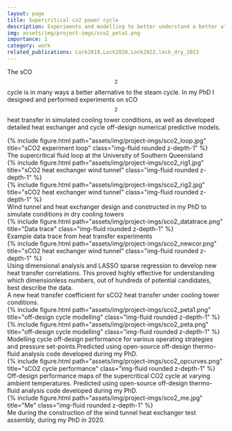 ```yaml
---
layout: page
title: Supercritical co2 power cycle
description: Experiments and modelling to better understand a better alternative to the steam cycle.
img: assets/img/project-imgs/sco2_peta1.png
importance: 1
category: work
related_publications: Lock2019,Lock2020,Lock2022,lock_dry_2023
---
```


The sCO$$_2$$ cycle is in many ways a better alternative to the steam cycle. In
my PhD I designed and performed experiments on sCO$$_2$$ heat transfer in
simulated cooling tower conditions, as well as developed detailed heat exchanger
and cycle off-design numerical predictive models.


<div class="row">
    <div class="col-sm mt-3 mt-md-0">
        {% include figure.html path="assets/img/project-imgs/sco2_loop.jpg" title="sCO2 experiment loop" class="img-fluid rounded z-depth-1" %}
    </div>
</div>
<div class="caption">
The supercritical fluid loop at the University of Southern Queensland
</div>

<div class="row">
    <div class="col-sm mt-3 mt-md-0">
        {% include figure.html path="assets/img/project-imgs/sco2_rig1.jpg" title="sCO2 heat exchanger wind tunnel" class="img-fluid rounded z-depth-1" %}
    </div>
    <div class="col-sm mt-3 mt-md-0">
        {% include figure.html path="assets/img/project-imgs/sco2_rig2.jpg" title="sCO2 heat exchanger wind tunnel" class="img-fluid rounded z-depth-1" %}
    </div>
</div>
<div class="caption">
    Wind tunnel and heat exchanger design and constructed in my PhD to simulate conditions in dry cooling towers
</div>

<div class="row">
    <div class="col-sm-1 justify-content-between center">
    </div>
    <div class="col-sm-10 justify-content-between center">
        {% include figure.html path="assets/img/project-imgs/sco2_datatrace.png" title="Data trace" class="img-fluid rounded z-depth-1" %}
    </div>
    <div class="col-sm-1 justify-content-between center">
    </div>
</div>

<div class="caption">
    Example data trace from heat transfer experiments
</div>



<div class="row">
    <div class="col-sm-9 mt-3 mt-md-0">
        {% include figure.html path="assets/img/project-imgs/sco2_newcor.png" title="sCO2 heat exchanger wind tunnel" class="img-fluid rounded z-depth-1" %}
    </div>
    <div class="col-sm-3 mt-3 mt-md-0">
        Using dimensional
        analysis and LASSO sparse regression to develop new heat transfer
        correlations. This proved highly effective for
        understanding which dimensionless numbers, out of hundreds of potential
        candidates, best describe the data.
    </div>
</div>
<div class="caption">
    A new heat transfer coefficient for sCO2 heat transfer under cooling tower
    conditions. 
</div>


<div class="row">
    <div class="col-sm mt-3 mt-md-0">
        {% include figure.html path="assets/img/project-imgs/sco2_peta1.png" title="off-design cycle modelling" class="img-fluid rounded z-depth-1" %}
    </div>
    <div class="col-sm mt-3 mt-md-0">
        {% include figure.html path="assets/img/project-imgs/sco2_peta.png" title="off-design cycle modelling" class="img-fluid rounded z-depth-1" %}
    </div>
</div>
<div class="caption">
    Modelling cycle off-design performance for various operating strategies and pressure set-points.Predicted using open-source off-design thermo-fluid analysis code developed during my PhD.
</div>

<div class="row">
    <div class="col-sm-12">
        {% include figure.html path="assets/img/project-imgs/sco2_opcurves.png" title="sCO2 cycle performance" class="img-fluid rounded z-depth-1" %}
    </div>
</div>
<div class="caption">
Off-design performance maps of the supercritical CO2 cycle at varying ambient temperatures. Predicted using open-source off-design thermo-fluid analysis code developed during my PhD. 
</div>

<div class="row">
    <div class="col-sm-2 justify-content-between center">
    </div>
    <div class="col-sm-8 justify-content-between center">
        {% include figure.html path="assets/img/project-imgs/sco2_me.jpg" title="Me" class="img-fluid rounded z-depth-1" %}
    </div>
    <div class="col-sm-2 justify-content-between center">
    </div>
</div>

<div class="caption">
    Me during the construction of the wind tunnel heat exchanger test assembly, during my PhD in 2020.
</div>
